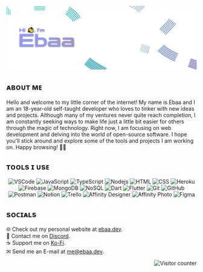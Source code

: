 <p align="center">
   <img src="images/README_Banner_2.png" alt="Banner" />
</p>
<h2>ᴀʙᴏᴜᴛ ᴍᴇ</h2>
Hello and welcome to my little corner of the internet! My name is Ebaa and I am an 18-year-old self-taught developer who loves to tinker with new ideas and projects. Although many of my ventures never quite reach completion, I am constantly seeking ways to make life just a little bit easier for others through the magic of technology. Right now, I am focusing on web development and delving into the world of open-source software. I hope you'll stick around and explore some of the tools and projects I am working on. Happy browsing! 🐱‍💻
<h2>ᴛᴏᴏʟs ɪ ᴜsᴇ</h2>
<p align="center">
   <img src="https://img.shields.io/badge/-VSCode-27d0bb?style=flat-square&logo=visual-studio-code&logoColor=white" alt="VSCode" />
   <img src="https://img.shields.io/badge/-JavaScript-10cec2?style=flat-square&logo=javascript&logoColor=white" alt="JavaScript" />
   <img src="https://img.shields.io/badge/-TypeScript-00ccc9?style=flat-square&logo=typescript&logoColor=white" alt="TypeScript" />
   <img src="https://img.shields.io/badge/-Nodejs-00cacf?style=flat-square&logo=Node.js&logoColor=white" alt="Nodejs" />
   <img src="https://img.shields.io/badge/-HTML-00c8d4?style=flat-square&logo=html5&logoColor=white" alt="HTML" />
   <img src="https://img.shields.io/badge/-CSS-00c5d9?style=flat-square&logo=css3&logoColor=white" alt="CSS" />
   <img src="https://img.shields.io/badge/-Heroku-00c2dc?style=flat-square&logo=heroku&logoColor=white" alt="Heroku" />
   <img src="https://img.shields.io/badge/-Firebase-1cc0df?style=flat-square&logo=firebase&logoColor=white" alt="Firebase" />
   <img src="https://img.shields.io/badge/-MongoDB-2fbde2?style=flat-square&logo=mongodb&logoColor=white" alt="MongoDB" />
   <img src="https://img.shields.io/badge/-NoSQL-3fb9e3?style=flat-square&logo=SQLite&logoColor=white" alt="NoSQL" />
   <img src="https://img.shields.io/badge/-Dart-4cb6e3?style=flat-square&logo=dart&logoColor=white" alt="Dart" />
   <img src="https://img.shields.io/badge/-Flutter-59b3e3?style=flat-square&logo=flutter&logoColor=white" alt="Flutter" />
   <img src="https://img.shields.io/badge/-Git-65afe2?style=flat-square&logo=git&logoColor=white" alt="Git" />
   <img src="https://img.shields.io/badge/-GitHub-70ace0?style=flat-square&logo=github&logoColor=white" alt="GitHub" />
   <img src="https://img.shields.io/badge/-Postman-79a9de?style=flat-square&logo=postman&logoColor=white" alt="Postman" />
   <img src="https://img.shields.io/badge/-Notion-82a5da?style=flat-square&logo=notion&logoColor=white" alt="Notion" />
   <img src="https://img.shields.io/badge/-Trello-8ba2d6?style=flat-square&logo=trello&logoColor=white" alt="Trello" />
   <img src="https://img.shields.io/badge/-Affinity_Designer-929ed2?style=flat-square&logo=affinity-designer&logoColor=white" alt="Affinity Designer" />
   <img src="https://img.shields.io/badge/-Affinity_Photo-989bcd?style=flat-square&logo=affinity-photo&logoColor=white" alt="Affinity Photo" />
   <img src="https://img.shields.io/badge/-Figma-9e98c8?style=flat-square&logo=figma&logoColor=white" alt="Figma" />
</p>
<h2>sᴏᴄɪᴀʟs</h2>
<p>
   🌐 Check out my personal website at <a href="https://ebaa.dev/" target="_blank">ebaa.dev</a>.<br>
   💬 Contact me on <a href="https://discord.com/users/294546978925182977" target="_blank">Discord</a>.<br>
   ☕ Support me on <a href="https://ko-fi.com/B0B73WFJT" target="_blank">Ko-Fi</a>.<br>
   ✉ Send me an E-mail at <a href="mailto:me@ebaa.dev" target="_blank">me@ebaa.dev</a>.<br>
</p>
<p align="right">
   <img src="https://visitor-badge.laobi.icu/badge?page_id=.EbaaCode&left_color=black&right_color=black&left_text=Visitors" alt="Visitor counter" />
</p>
<!-- ![GitHub stats](https://github-readme-stats.vercel.app/api?username=ebaacode&show_icons=true&locale=en&theme=rose_pine&icon_color=27D0BB&bg_color=ffffff00&text_color=2AC19E&hide_border=true) -->
